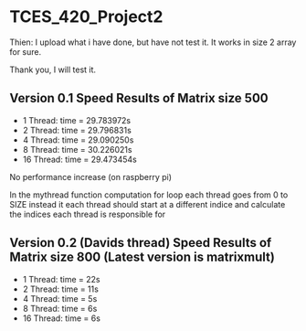# TCES_420_Project2
Thien: I upload what i have done, but have not test it. It works in size 2 array for sure. 

Thank you, I will test it.

## Version 0.1 Speed Results of Matrix size 500
* 1 Thread: time = 29.783972s
* 2 Thread: time = 29.796831s
* 4 Thread: time = 29.090250s
* 8 Thread: time = 30.226021s
* 16 Thread: time = 29.473454s

No performance increase (on raspberry pi)

In the mythread function computation for loop each thread goes from 0 to SIZE 
instead it each thread should start at a different indice and calculate the indices
each thread is responsible for

## Version 0.2 (Davids thread) Speed Results of Matrix size 800 (Latest version is matrixmult)
* 1 Thread: time = 22s
* 2 Thread: time = 11s
* 4 Thread: time = 5s
* 8 Thread: time = 6s
* 16 Thread: time = 6s
